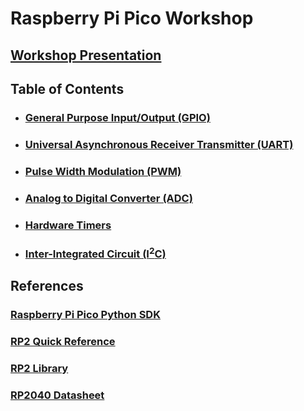 # Raspberry Pi Pico Workshop

## [Workshop Presentation](https://docs.google.com/presentation/d/10UlFPzljGfi0L2pcKjVzTPjJ5C-snwKU/edit?usp=sharing&ouid=106952776417038251910&rtpof=true&sd=true)

## Table of Contents

- ### [General Purpose Input/Output (GPIO)](workshop/gpio/)
- ### [Universal Asynchronous Receiver Transmitter (UART)](workshop/uart/)
- ### [Pulse Width Modulation (PWM)](workshop/pwm/)
- ### [Analog to Digital Converter (ADC)](workshop/adc/)
- ### [Hardware Timers](workshop/timers/)
- ### [Inter-Integrated Circuit (I<sup>2</sup>C)](workshop/timers/)

## References
### [Raspberry Pi Pico Python SDK](https://datasheets.raspberrypi.com/pico/raspberry-pi-pico-python-sdk.pdf)
### [RP2 Quick Reference](https://docs.micropython.org/en/latest/rp2/quickref.html)
### [RP2 Library](https://docs.micropython.org/en/latest/library/rp2.html)
### [RP2040 Datasheet](https://datasheets.raspberrypi.com/rp2040/rp2040-datasheet.pdf)